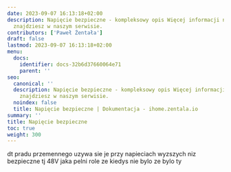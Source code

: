 ```yaml
---
date: 2023-09-07 16:13:18+02:00
description: Napięcie bezpieczne - kompleksowy opis Więcej informacji na smart home
  znajdziesz w naszym serwisie.
contributors: ['Paweł Żentała']
draft: false
lastmod: 2023-09-07 16:13:18+02:00
menu:
  docs:
    identifier: docs-32b6d37660064e71
    parent: ''
seo:
  canonical: ''
  description: Napięcie bezpieczne - kompleksowy opis Więcej informacji na smart home
    znajdziesz w naszym serwisie.
  noindex: false
  title: Napięcie bezpieczne | Dokumentacja - ihome.zentala.io
summary: ''
title: Napięcie bezpieczne
toc: true
weight: 300
---
```



dt pradu przemennego
uzywa sie je przy napieciach wyzszych niz bezpieczne tj 48V
jaka pelni role
ze kiedys nie bylo
ze bylo ty
